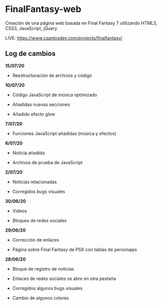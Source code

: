# FinalFantasy-web
Creación de una página web basada en Final Fantasy 7 utilizando HTML5, CSS3, JavaScript, jQuery 

LIVE: https://www.csantosdev.com/projects/finalfantasy/

## Log de cambios

**15/07/20**

- Reestructuración de archivos y código

**10/07/20**

- Código JavaScript de música optimizado

- Añadidas nuevas secciones

- Añadido efecto glow

**7/07/20**

- Funciones JavaScript añadidas (música y efectos)

**6/07/20**

- Noticia añadida

- Archivos de prueba de JavaScript

**2/07/20**

- Noticias relacionadas

- Corregidos bugs visuales

**30/06/20**

- Vídeos

- Bloques de redes sociales

**29/06/20**

- Corrección de enlaces

- Página sobre Final Fantasy de PSX con tablas de personajes

**28/06/20**

- Bloque de registro de noticias

- Enlaces de redes sociales se abre en otra pestaña

- Corregidos algunos bugs visuales

- Cambio de algunos colores

